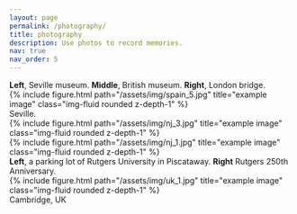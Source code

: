 ```yaml
---
layout: page
permalink: /photography/
title: photography
description: Use photos to record memories.
nav: true
nav_order: 5
---
```



<div class="caption">
    <b>Left</b>, Seville museum. <b>Middle</b>, British museum. <b>Right</b>, London bridge.
</div>

<div class="row">
    <div class="col-sm mt-3 mt-md-0">
        {% include figure.html path="/assets/img/spain_5.jpg" title="example image" class="img-fluid rounded z-depth-1" %}
    </div>
</div>
<div class="caption">
    Seville.
</div>

 <div class="row justify-content-sm-center">
    <div class="col-sm-6 mt-3 mt-md-0">
        {% include figure.html path="/assets/img/nj_3.jpg" title="example image" class="img-fluid rounded z-depth-1" %}
    </div>
    <div class="col-sm-6 mt-3 mt-md-0">
        {% include figure.html path="/assets/img/nj_1.jpg" title="example image" class="img-fluid rounded z-depth-1" %}
    </div>
 </div>
<div class="caption">
    <b>Left</b>, a parking lot of Rutgers University in Piscataway. <b>Right</b> Rutgers 250th Anniversary.
</div>

 <div class="row justify-content-sm-center">
    <div class="col-sm mt-3 mt-md-0">
        {% include figure.html path="/assets/img/uk_1.jpg" title="example image" class="img-fluid rounded z-depth-1" %}
    </div>
</div>
<div class="caption">
Cambridge, UK
</div>
